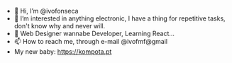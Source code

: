 - 👋 Hi, I’m @ivofonseca
- 👀 I’m interested in anything electronic, I have a thing for repetitive tasks, don't know why and never will.
- 🌱 Web Designer wannabe Developer, Learning React...
- 📫 How to reach me, through e-mail @ivofmf@gmail
- My new baby: https://kompota.pt
